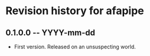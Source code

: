 # Revision history for afapipe

## 0.1.0.0 -- YYYY-mm-dd

* First version. Released on an unsuspecting world.
